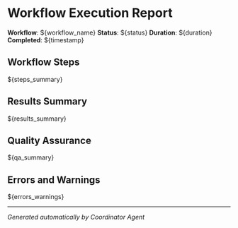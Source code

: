 # Workflow Execution Report

**Workflow**: ${workflow_name}
**Status**: ${status}
**Duration**: ${duration}
**Completed**: ${timestamp}

## Workflow Steps

${steps_summary}

## Results Summary

${results_summary}

## Quality Assurance

${qa_summary}

## Errors and Warnings

${errors_warnings}

---
*Generated automatically by Coordinator Agent*
